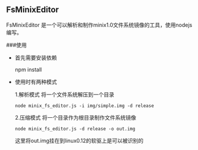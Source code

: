 ## FsMinixEditor

FsMinixEditor 是一个可以解析和制作minix1.0文件系统镜像的工具，使用nodejs编写。


###使用

* 首先需要安装依赖


	npm install


* 使用时有两种模式
	
	1.解析模式 将一个文件系统解压到一个目录
	
	```
	node minix_fs_editor.js -i img/simple.img -d release
	```
	2.压缩模式 将一个目录作为根目录制作文件系统镜像
	
	```
	node minix_fs_editor.js -d release -o out.img
	```
	这里将out.img挂在到linux0.12的软驱上是可以被识别的